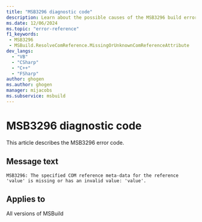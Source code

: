 ```yaml
---
title: "MSB3296 diagnostic code"
description: Learn about the possible causes of the MSB3296 build error, and get troubleshooting tips.
ms.date: 12/06/2024
ms.topic: "error-reference"
f1_keywords:
 - MSB3296
 - MSBuild.ResolveComReference.MissingOrUnknownComReferenceAttribute
dev_langs:
  - "VB"
  - "CSharp"
  - "C++"
  - "FSharp"
author: ghogen
ms.author: ghogen
manager: mijacobs
ms.subservice: msbuild
---
```


# MSB3296 diagnostic code

<!-- :::ErrorDefinitionDescription::: -->
<!-- :::editable-content name="introDescription"::: -->
This article describes the MSB3296 error code.
<!-- :::editable-content-end::: -->

## Message text

`MSB3296: The specified COM reference meta-data for the reference 'value' is missing or has an invalid value: 'value'.`

<!-- :::editable-content name="postOutputDescription"::: -->
<!--
{StrBegin="MSB3296: "}
-->
<!-- :::editable-content-end::: -->
<!-- :::ErrorDefinitionDescription-end::: -->

## Applies to

All versions of MSBuild
